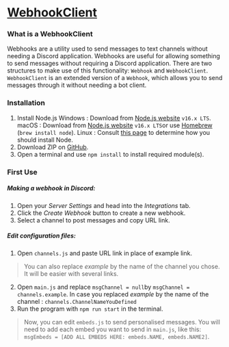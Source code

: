 # [WebhookClient](https://github.com/OrionDevInfo/WebhookClient)

  

### What is a WebhookClient

  

Webhooks are a utility used to send messages to text channels without needing a Discord application.
Webhooks are useful for allowing something to send messages without requiring a Discord application.
There are two structures to make use of this functionality: `Webhook` and `WebhookClient`.
`WebhookClient` is an extended version of a `Webhook`, which allows you to send messages through it without needing a bot client.

### Installation

 1. Install Node.js
 Windows : Download from [Node.js website](https://nodejs.org/en/) `v16.x LTS`.
 macOS : Download from [Node.js website](https://nodejs.org/en/) `v16.x LTS`or use  [Homebrew](https://brew.sh) (`brew install node`).
 Linux : Consult [this page](https://nodejs.org/en/download/package-manager/) to determine how you should install Node.
2. Download ZIP on [GitHub](https://github.com/OrionDevInfo/WebhookClient).
3. Open a terminal and use `npm install` to install required module(s).

### First Use

##### Making a webhook in Discord:
1.  Open your  *Server Settings*  and head into the  *Integrations*  tab.
2.  Click the *Create Webhook* button to create a new webhook.
3. Select a channel to post messages and copy URL link.
##### Edit configuration files:
1. Open `channels.js` and paste URL link in place of example link.
> You can also replace *example* by the name of the channel you chose. It will be easier with several links.
2. Open `main.js` and replace `msgChannel = null`by `msgChannel = channels.example`.
In case you replaced *example* by the name of the channel : `channels.ChannelNameYouDefined`
3. Run the program with `npm run start` in the terminal.
> Now, you can edit `embeds.js` to send personalised messages. You will need to add each embed you want to send in `main.js`, like this: `msgEmbeds = [ADD ALL EMBEDS HERE: embeds.NAME, embeds.NAME2]`.

